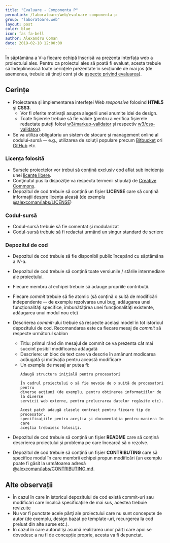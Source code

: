 ```yaml
---
title: "Evaluare - Componenta P"
permalink: /laboratoare/web/evaluare-componenta-p
group: "laboratoare.web"
layout: post
color: blue
icon: fas fa-bell
author: Alexandru Coman
date: 2019-02-18 12:00:00
---
```


În săptămâna a V-a fiecare echipă înscrisă va prezenta interfața web a proiectului ales. Pentru ca proiectul ales să poată fi evaluat, acesta trebuie să îndeplinească toate cerințele prezentate în secțiunile de mai jos (de asemenea, trebuie să țineți cont și de [aspecte privind evaluarea][evaluare]).

<!--more-->

## Cerințe

- Proiectarea şi implementarea interfeţei Web *responsive* folosind **HTML5** şi **CSS3**.
    - Vor fi oferite motivaţii asupra alegerii unei anumite idei de design.
    - Toate fișierele trebuie să fie valide (pentru a verifica fișierele redactate puteți folosi [w3/markup-validator] și respectiv [w3/css-validator]).
- Se va utiliza obligatoriu un sistem de stocare şi management online al codului-sursă -- e.g., utilizarea de soluţii populare precum [Bitbucket] ori [GitHub] etc.

### Licența folosită
- Sursele proiectelor vor trebui să conţină exclusiv cod aflat sub incidenţa unei [licenţe libere][opensource].
- Conţinutul pus la dispoziţie va respecta termenii stipulaţi de [Creative Commons][CC].
- Depozitul de cod trebuie să conțină un fișier **LICENSE** care să conțină informații despre licența aleasă (de exemplu [@alexcoman/labs/LICENSE][licenta-labs])

### Codul-sursă
- Codul-sursă trebuie să fie comentat şi modularizat
- Codul-sursă trebuie să fi redactat urmând un singur standard de scriere

### Depozitul de cod
- Depozitul de cod trebuie să fie disponibil public începând cu săptămâna a IV-a.
- Depozitul de cod trebuie să conțină toate versiunile / stările intermediare ale proiectului.
- Fiecare membru al echipei trebuie să adauge propriile contribuții.
- Fiecare *commit* trebuie să fie atomic (să conțină o suită de modificări independente -- de exemplu rezolvarea unui bug, adăugarea unei funcționalități specifice, îmbunătățirea unei funcționalități existente, adăugarea unui modul nou etc)
- Descrierea *commit*-ului trebuie să respecte același model în tot istoricul depozitului de cod. Recomandarea este ca fiecare mesaj de *commit* să respecte următorul șablon
    - Titlu: primul rând din mesajul de commit ce va prezenta cât mai succint posibil modificarea adăugată
    - Descriere: un bloc de text care va descrie în amănunt modicarea adăugată și motivația pentru această modificare
    - Un exemplu de mesaj ar putea fi:
        ```
        Adaugă structura inițială pentru procesatori

        În cadrul proiectului o să fie nevoie de o suită de procesatori pentru
        diverse acțiuni (de exemplu, pentru obținerea informațiilor de la diverse
        servicii web externe, pentru prelucrarea datelor regăsite etc).

        Acest patch adaugă clasele contract pentru fiecare tip de procesator,
        specificațiile pentru aceștia și documentația pentru maniera în care
        aceștia trebuiesc folosiți.
        ```

- Depozitul de cod trebuie să conțină un fișier **README** care să conțină descrierea proiectului și problema pe care încearcă să o rezolve.
- Depozitul de cod trebuie să conțină un fișier **CONTRIBUTING** care să specifice modul în care membrii echipei propun modificări (un exemplu poate fi găsit la următoarea adresă [@alexcoman/labs/CONTRIBUTING.md][contributing-labs].

## Alte observații

- În cazul în care în istoricul depozitului de cod există commit-uri sau modificări care încalcă specificațiile de mai sus, acestea trebuie revizuite
- Nu vor fi punctate acele părţi ale proiectului care nu sunt concepute de autor (de exemplu, design bazat pe template-uri, recurgerea la cod preluat din alte surse etc.).
- În cazul în care autorul își asumă realizarea unor părți care apoi se dovedesc a nu fi de concepție proprie, acesta va fi depunctat.

[w3/markup-validator]: https://jigsaw.w3.org/css-validator/
[w3/css-validator]: https://jigsaw.w3.org/css-validator/
[issue]: https://github.com/alexcoman/teaching.alexcoman.com/issues
[opensource]: http://opensource.org/licenses
[CC]: http://creativecommons.org/licenses/
[Bitbucket]: https://bitbucket.org/
[GitHub]: https://github.com/
[contributing-labs]: https://github.com/alexcoman/labs/blob/master/CONTRIBUTING.md
[licenta-labs]: https://github.com/alexcoman/labs/blob/master/LICENSE
[evaluare]: https://profs.info.uaic.ro/~busaco/teach/courses/web/web-exam.html
